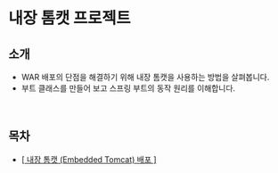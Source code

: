 # 내장 톰캣 프로젝트

## 소개

- WAR 배포의 단점을 해결하기 위해 내장 톰캣을 사용하는 방법을 살펴봅니다.
- 부트 클래스를 만들어 보고 스프링 부트의 동작 원리를 이해합니다.

<br>

## 목차

- [[ 내장 톰캣 (Embedded Tomcat) 배포 ]](https://github.com/woosungkim0123/spring-jpa-deep-dive/tree/master/spring_evolution/embed/notion)

